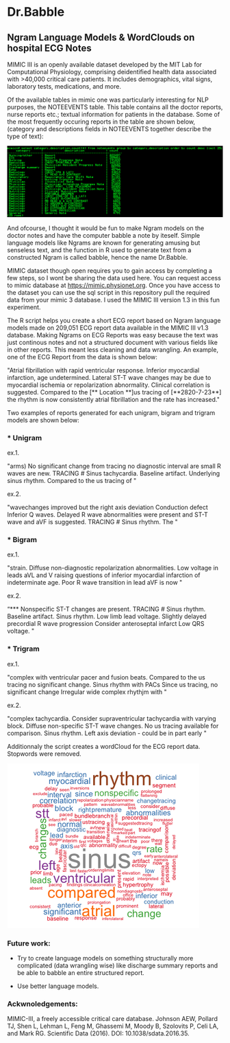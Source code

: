 # Dr.Babble
## Ngram Language Models &amp; WordClouds on hospital ECG Notes

MIMIC III is an openly available dataset developed by the MIT Lab for Computational Physiology, comprising deidentified health data associated with >40,000 critical care patients. It includes demographics, vital signs, laboratory tests, medications, and more.

Of the available tables in mimic one was particularly interesting for NLP purposes, the NOTEEVENTS table. This table contains all the doctor reports, nurse reports etc.; textual information for patients in the database. Some of the most frequently occuring reports in the table are shown below, (category and descriptions fields in NOTEEVENTS together describe the type of text):

![alt tag](https://github.com/rooster06/Dr.Babble/blob/master/note-stats.png)

And ofcourse, I thought it would be fun to make Ngram models on the doctor notes and have the computer babble a note by iteself. Simple language models like Ngrams are known for generating amusing but senseless text, and the function in R used to generate text from a constructed Ngram is called babble, hence the name Dr.Babble. 

MIMIC dataset though open requires you to gain access by completing a few steps, so I wont be sharing the data used here. You can request access to mimic database at https://mimic.physionet.org. Once you have access to the dataset you can use the sql script in this repository pull the required data from your mimic 3 database. I used the MIMIC III version 1.3 in this fun experiment. 

The R script helps you create a short ECG report based on Ngram language models made on 209,051 ECG report data available in the MIMIC III v1.3 database. Making Ngrams on ECG Reports was easy because the text was just continous notes and not a structured document with various fields like in other reports. This meant less cleaning and data wrangling. An example, one of the ECG Report from the data is shown below:

"Atrial fibrillation with rapid ventricular response.  Inferior myocardial infarction, age undetermined.  Lateral ST-T wave changes may be due to myocardial ischemia or repolarization abnormality.  Clinical correlation is suggested.  Compared to the [\*\* Location \*\*]us tracing of [\*\*2820-7-23\*\*] the rhythm is now consistently atrial fibrillation and the rate has increased."

Two examples of reports generated for each unigram, bigram and trigram models are shown below:

### * Unigram

  ex.1.

  "arms) No significant change from tracing no diagnostic interval are small R waves are new. TRACING # Sinus tachycardia. Baseline artifact. Underlying sinus rhythm. Compared to the us tracing of "

  ex.2.

  "wavechanges improved but the right axis deviation Conduction defect Inferior Q waves. Delayed R wave abnormalities were present and ST-T wave and aVF is suggested. TRACING # Sinus rhythm. The "

### * Bigram

  ex.1.

  "strain. Diffuse non-diagnostic repolarization abnormalities. Low voltage in leads aVL and V raising questions of inferior myocardial infarction of indeterminate age. Poor R wave transition in lead aVF is now "

  ex.2.

  “\*\*\* Nonspecific ST-T changes are present. TRACING # Sinus rhythm. Baseline artifact. Sinus rhythm. Low limb lead voltage. Slightly delayed precordial R wave progression Consider anteroseptal infarct Low QRS voltage. "

### * Trigram

  ex.1.

  "complex with ventricular pacer and fusion beats. Compared to the us tracing no significant change. Sinus rhythm with PACs Since us     tracing, no significant change Irregular wide complex rhythjm with "

  ex.2.

  "complex tachycardia. Consider supraventricular tachycardia with varying block. Diffuse non-specific ST-T wave changes. No us tracing available for comparison. Sinus rhythm. Left axis deviation - could be in part early "


Additionnaly the script creates a wordCloud for the ECG report data. Stopwords were removed.

![alt tag](https://github.com/rooster06/Dr.Babble/blob/master/ECG.png)

### Future work:

* Try to create language models on something structurally more complicated (data wrangling wise) like discharge summary reports and be able to babble an entire structured report.

* Use better language models. 


### Ackwnoledgements:

MIMIC-III, a freely accessible critical care database. Johnson AEW, Pollard TJ, Shen L, Lehman L, Feng M, Ghassemi M, Moody B, Szolovits P, Celi LA, and Mark RG. Scientific Data (2016). DOI: 10.1038/sdata.2016.35.
